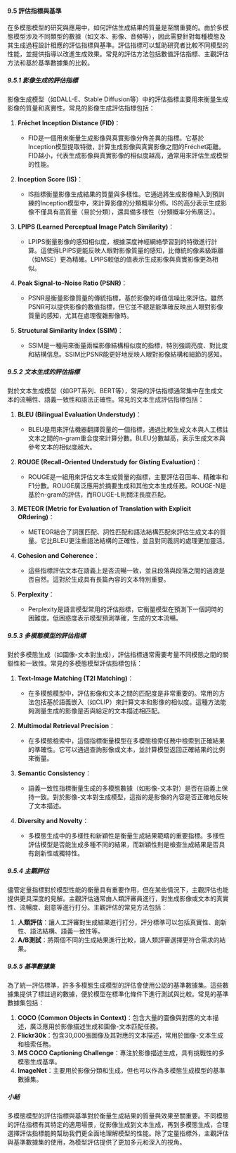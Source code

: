 #### 9.5 評估指標與基準

在多模態模型的研究與應用中，如何評估生成結果的質量是至關重要的。由於多模態模型涉及不同類型的數據（如文本、影像、音頻等），因此需要針對每種模態及其生成過程設計相應的評估指標與基準。評估指標可以幫助研究者比較不同模型的性能，並提供指導以改進生成效果。常見的評估方法包括數值評估指標、主觀評估方法和基於基準數據集的比較。

##### 9.5.1 影像生成的評估指標

影像生成模型（如DALL-E、Stable Diffusion等）中的評估指標主要用來衡量生成影像的質量和真實性。常見的影像生成評估指標包括：

1. **Fréchet Inception Distance (FID)**：
   - FID是一個用來衡量生成影像與真實影像分佈差異的指標。它基於Inception模型提取特徵，計算生成影像與真實影像之間的Fréchet距離。FID越小，代表生成影像與真實影像的相似度越高，通常用來評估生成模型的性能。

2. **Inception Score (IS)**：
   - IS指標衡量影像生成結果的質量與多樣性。它通過將生成影像輸入到預訓練的Inception模型中，來計算影像的分類概率分佈。IS的高分表示生成影像不僅具有高質量（易於分類），還具備多樣性（分類概率分佈廣泛）。

3. **LPIPS (Learned Perceptual Image Patch Similarity)**：
   - LPIPS衡量影像的感知相似度，根據深度神經網絡學習到的特徵進行計算。這使得LPIPS更能反映人眼對影像質量的感知，比傳統的像素級距離（如MSE）更為精確。LPIPS較低的值表示生成影像與真實影像更為相似。

4. **Peak Signal-to-Noise Ratio (PSNR)**：
   - PSNR是衡量影像質量的傳統指標，基於影像的峰值信噪比來評估。雖然PSNR可以提供影像的數值指標，但它並不總是能準確反映出人眼對影像質量的感知，尤其在處理復雜影像時。

5. **Structural Similarity Index (SSIM)**：
   - SSIM是一種用來衡量兩幅影像結構相似度的指標，特別強調亮度、對比度和結構信息。SSIM比PSNR能更好地反映人眼對影像結構和細節的感知。

##### 9.5.2 文本生成的評估指標

對於文本生成模型（如GPT系列、BERT等），常用的評估指標通常集中在生成文本的流暢性、語義一致性和語法正確性。常見的文本生成評估指標包括：

1. **BLEU (Bilingual Evaluation Understudy)**：
   - BLEU是用來評估機器翻譯質量的一個指標，通過比較生成文本與人工標註文本之間的n-gram重合度來計算分數。BLEU分數越高，表示生成文本與參考文本的相似度越大。

2. **ROUGE (Recall-Oriented Understudy for Gisting Evaluation)**：
   - ROUGE是一組用來評估文本生成質量的指標，主要評估召回率、精確率和F1分數。ROUGE廣泛應用於摘要生成和其他文本生成任務。ROUGE-N是基於n-gram的評估，而ROUGE-L則關注長度匹配。

3. **METEOR (Metric for Evaluation of Translation with Explicit ORdering)**：
   - METEOR結合了詞匯匹配、詞性匹配和語法結構匹配來評估生成文本的質量。它比BLEU更注重語法結構的正確性，並且對同義詞的處理更加靈活。

4. **Cohesion and Coherence**：
   - 這些指標評估文本在語義上是否流暢一致，並且段落與段落之間的過渡是否自然。這對於生成具有長篇內容的文本特別重要。

5. **Perplexity**：
   - Perplexity是語言模型常用的評估指標，它衡量模型在預測下一個詞時的困難度。低困惑度表示模型預測準確，生成的文本流暢。

##### 9.5.3 多模態模型的評估指標

對於多模態生成（如圖像-文本對生成），評估指標通常需要考量不同模態之間的關聯性和一致性。常見的多模態模型評估指標包括：

1. **Text-Image Matching (T2I Matching)**：
   - 在多模態模型中，評估影像和文本之間的匹配度是非常重要的。常用的方法包括基於語義嵌入（如CLIP）來計算文本和影像的相似度。這種方法能夠測量生成的影像是否與給定的文本描述相匹配。

2. **Multimodal Retrieval Precision**：
   - 在多模態檢索中，這個指標衡量模型在多模態檢索任務中檢索到正確結果的準確性。它可以通過查詢影像或文本，並計算模型返回正確結果的比例來衡量。

3. **Semantic Consistency**：
   - 語義一致性指標衡量生成的多模態數據（如影像-文本對）是否在語義上保持一致。對於影像-文本對生成模型，這指的是影像的內容是否正確地反映了文本描述。

4. **Diversity and Novelty**：
   - 多模態生成中的多樣性和新穎性是衡量生成結果範疇的重要指標。多樣性評估模型是否能生成多種不同的結果，而新穎性則是檢查生成結果是否具有創新性或獨特性。

##### 9.5.4 主觀評估

儘管定量指標對於模型性能的衡量具有重要作用，但在某些情況下，主觀評估也能提供更具深度的見解。主觀評估通常由人類評審員進行，對生成影像或文本的真實性、流暢度、創意等進行打分。主觀評估的常見方法包括：

1. **人類評估**：讓人工評審對生成結果進行打分，評分標準可以包括真實性、創新性、語法結構、語義一致性等。
2. **A/B測試**：將兩個不同的生成結果進行比較，讓人類評審選擇更符合需求的結果。

##### 9.5.5 基準數據集

為了統一評估標準，許多多模態生成模型的評估會使用公認的基準數據集。這些數據集提供了標註過的數據，便於模型在標準化條件下進行測試與比較。常見的基準數據集包括：

1. **COCO (Common Objects in Context)**：包含大量的圖像與對應的文本描述，廣泛應用於影像描述生成和圖像-文本匹配任務。
2. **Flickr30k**：包含30,000張圖像及其對應的文本描述，常用於圖像-文本生成和檢索任務。
3. **MS COCO Captioning Challenge**：專注於影像描述生成，具有挑戰性的多模態生成基準。
4. **ImageNet**：主要用於影像分類和生成，但也可以作為多模態生成模型的基準數據集。

##### 小結

多模態模型的評估指標與基準對於衡量生成結果的質量與效果至關重要。不同模態的評估指標有其特定的適用場景，從影像生成到文本生成，再到多模態生成，合理選擇評估指標能夠幫助我們更全面地理解模型的性能。除了定量指標外，主觀評估與基準數據集的使用，為模型評估提供了更加多元和深入的視角。